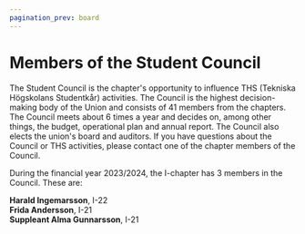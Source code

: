 ```yaml
---
pagination_prev: board
---
```


# Members of the Student Council

The Student Council is the chapter's opportunity to influence THS (Tekniska Högskolans Studentkår) activities. The Council is the highest decision-making body of the Union and consists of 41 members from the chapters. The Council meets about 6 times a year and decides on, among other things, the budget, operational plan and annual report. The Council also elects the union's board and auditors. If you have questions about the Council or THS activities, please contact one of the chapter members of the Council.

During the financial year 2023/2024, the I-chapter has 3 members in the Council. These are:

__Harald Ingemarsson__, I-22  
__Frida Andersson__, I-21  
__Suppleant Alma Gunnarsson__, I-21